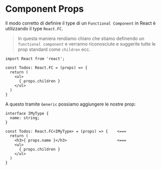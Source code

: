 # Component Props

Il modo corretto di definire il type di un `Functional Component` in React è utilizzando il type `React.FC`.

>In questa maniera rendiamo chiaro che stiamo definendo un `functional component` e verranno riconosciute e suggerite tutte le prop standard come `children` ecc.

```tsx title:Todos.tsx
import React from 'react';

const Todos: React.FC = (props) => {
  return (
    <ul>
      { props.children }
    </ul>
  )
}
```

A questo tramite `Generic` possiamo aggiungere le nostre prop:

```tsx title:Todos.tsx
interface IMyType {
  name: string;
}

const Todos: React.FC<IMyType> = (props) => {    <===
  return (
    <h3>{ props.name }</h3>                      <===
    <ul>
      { props.children }
    </ul>
  )
}
```